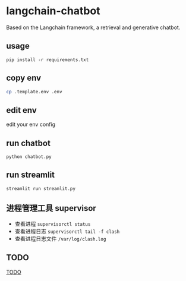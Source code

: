 <!--
 * @Description: 
 * @Author: colin gao
 * @Date: 2023-05-07 06:46:52
 * @LastEditTime: 2023-05-10 18:05:57
-->

# langchain-chatbot

Based on the Langchain framework, a retrieval and generative chatbot.

## usage

```
pip install -r requirements.txt
```

## copy env

```bash
cp .template.env .env
```

## edit env

edit your env config

## run chatbot

```
python chatbot.py
```

## run streamlit

```
streamlit run streamlit.py
```

## 进程管理工具 supervisor

- 查看进程 `supervisorctl status`
- 查看进程日志 `supervisorctl tail -f clash`
- 查看进程日志文件 `/var/log/clash.log`

## TODO

[TODO](./TODO.md)
